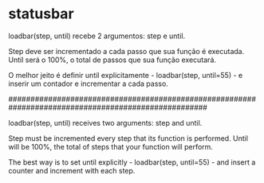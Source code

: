 # statusbar

loadbar(step, until) recebe 2 argumentos: step e until.

Step deve ser incrementado a cada passo que sua função é executada.
Until será o 100%, o total de passos que sua função executará.

O melhor jeito é definir until explicitamente - loadbar(step, until=55) - e inserir um contador e incrementar a cada passo.

#####################################################################################################

loadbar(step, until) receives two arguments: step and until.

Step must be incremented every step that its function is performed.
Until will be 100%, the total of steps that your function will perform.

The best way is to set until explicitly - loadbar(step, until=55) - and insert a counter and increment with each step.
